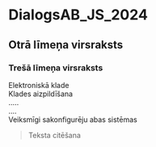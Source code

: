 # DialogsAB_JS_2024
## Otrā līmeņa virsraksts
### Trešā līmeņa virsraksts
Elektroniskā klade  
Klades aizpildīšana  
.....  
....  
Veiksmīgi sakonfigurēju abas sistēmas
> Teksta citēšana

